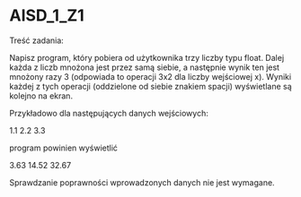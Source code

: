 # AISD_1_Z1

Treść zadania:

Napisz program, który pobiera od użytkownika trzy liczby typu float. Dalej każda z liczb mnożona jest przez samą siebie, a następnie wynik ten jest mnożony razy 3 (odpowiada to operacji 3x2 dla liczby wejściowej x). Wyniki każdej z tych operacji (oddzielone od siebie znakiem spacji) wyświetlane są kolejno na ekran.

Przykładowo dla następujących danych wejściowych:

1.1 2.2 3.3

program powinien wyświetlić

3.63 14.52 32.67

Sprawdzanie poprawności wprowadzonych danych nie jest wymagane.
